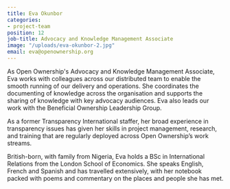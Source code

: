 ```yaml
---
title: Eva Okunbor
categories:
- project-team
position: 12
job-title: Advocacy and Knowledge Management Associate
image: "/uploads/eva-okunbor-2.jpg"
email: eva@openownership.org
---
```


As Open Ownership's Advocacy and Knowledge Management Associate, Eva works with colleagues across our distributed team to enable the smooth running of our delivery and operations. She coordinates the documenting of knowledge across the organisation and supports the sharing of knowledge with key advocacy audiences. Eva also leads our work with the Beneficial Ownership Leadership Group.

As a former Transparency International staffer, her broad experience in transparency issues has given her skills in project management, research, and training that are regularly deployed across Open Ownership’s work streams.

British-born, with family from Nigeria, Eva holds a BSc in International Relations from the London School of Economics. She speaks English, French and Spanish and has travelled extensively, with her notebook packed with poems and commentary on the places and people she has met.
